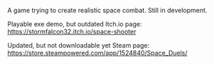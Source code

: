 A game trying to create realistic space combat. Still in development.

Playable exe demo, but outdated
Itch.io page: https://stormfalcon32.itch.io/space-shooter

Updated, but not downloadable yet
Steam page: https://store.steampowered.com/app/1524840/Space_Duels/

